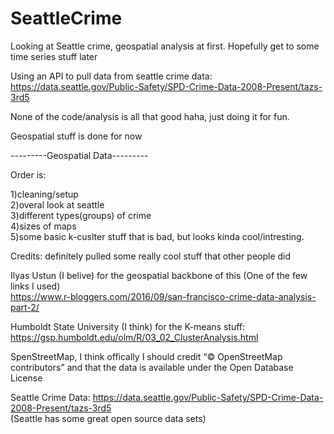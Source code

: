 # SeattleCrime
Looking at Seattle crime, geospatial analysis at first. Hopefully get to some time series stuff later 

Using an API to pull data from seattle crime data:  
https://data.seattle.gov/Public-Safety/SPD-Crime-Data-2008-Present/tazs-3rd5

None of the code/analysis is all that good haha, just doing it for fun.

Geospatial stuff is done for now

---------Geospatial Data---------

Order is:

  1)cleaning/setup  
  2)overal look at seattle   
  3)different types(groups) of crime   
  4)sizes of maps  
  5)some basic k-cuslter stuff that is bad, but looks kinda cool/intresting. 


Credits: definitely pulled some really cool stuff that other people did

Ilyas Ustun (I belive) for the geospatial backbone of this (One of the few links I used)  
https://www.r-bloggers.com/2016/09/san-francisco-crime-data-analysis-part-2/

Humboldt State University (I think) for the K-means stuff:  
https://gsp.humboldt.edu/olm/R/03_02_ClusterAnalysis.html

SpenStreetMap, I think offically I should credit “© OpenStreetMap contributors” and that the data is available under the Open Database License

Seattle Crime Data: https://data.seattle.gov/Public-Safety/SPD-Crime-Data-2008-Present/tazs-3rd5   
(Seattle has some great open source data sets) 

